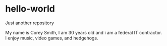 # hello-world
Just another repository


My name is Corey Smith, I am 30 years old and i am a federal IT contractor. I enjoy music, video games, and hedgehogs.

